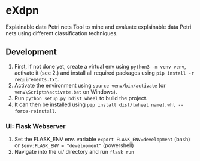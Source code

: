 # eXdpn #
E**x**plainable **d**ata **P**etri **n**ets
Tool to mine and evaluate explainable data Petri nets using different classification techniques. 



## Development ##
1. First, if not done yet, create a virtual env using `python3 -m venv venv`, activate it (see 2.) and install all required packages using `pip install -r requirements.txt`.
2. Activate the environment using `source venv/bin/activate` (or `venv\Scripts\activate.bat` on Windows).
3. Run `python setup.py bdist_wheel` to build the project.
4. It can then be installed using `pip install dist/[wheel name].whl --force-reinstall`.


### UI: Flask Webserver ###
1. Set the FLASK_ENV env. variable `export FLASK_ENV=development` (bash) or `$env:FLASK_ENV = "development"` (powershell)
2. Navigate into the ui/ directory and run `flask run`